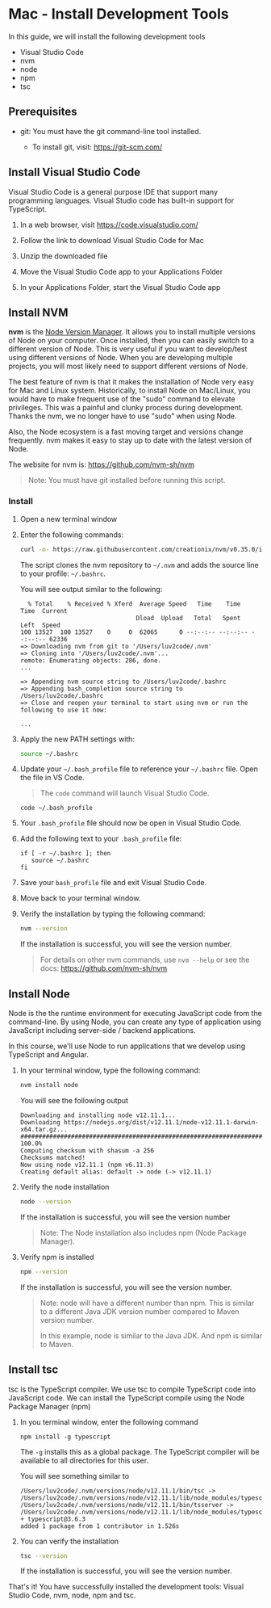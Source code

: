 # Mac - Install Development Tools

In this guide, we will install the following development tools

* Visual Studio Code
* nvm
* node
* npm
* tsc

## Prerequisites
* git: You must have the git command-line tool installed. 

  * To install git, visit: https://git-scm.com/

## Install Visual Studio Code
Visual Studio Code is a general purpose IDE that support many programming languages. Visual Studio code has built-in support for TypeScript.


1. In a web browser, visit https://code.visualstudio.com/

2. Follow the link to download Visual Studio Code for Mac

3. Unzip the downloaded file

4. Move the Visual Studio Code app to your Applications Folder

5. In your Applications Folder, start the Visual Studio Code app


## Install NVM
**nvm** is the [Node Version Manager](https://github.com/nvm-sh/nvm). It allows you to install multiple versions of Node on your computer. Once installed, then you can easily switch to a different version of Node. This is very useful if you want to develop/test using different versions of Node. When you are developing multiple projects, you will most likely need to support different versions of Node. 

The best feature of nvm is that it makes the installation of Node very easy for Mac and Linux system. Historically, to install Node on Mac/Linux, you would have to make frequent use of the "sudo" command to elevate privileges. This was a painful and clunky process during development. Thanks the nvm, we no longer have to use "sudo" when using Node.

Also, the Node ecosystem is a fast moving target and versions change frequently. nvm makes it easy to stay up to date with the latest version of Node. 

The website for nvm is: https://github.com/nvm-sh/nvm

> Note: You must have git installed before running this script.

### Install
1. Open a new terminal window

2. Enter the following commands:

    ```bash
    curl -o- https://raw.githubusercontent.com/creationix/nvm/v0.35.0/install.sh | bash
    ```

   The script clones the nvm repository to `~/.nvm` and adds the source line to your profile: `~/.bashrc`.

   You will see output similar to the following:

    ```
      % Total    % Received % Xferd  Average Speed   Time    Time     Time  Current
                                    Dload  Upload   Total   Spent    Left  Speed
    100 13527  100 13527    0     0  62065      0 --:--:-- --:--:-- --:--:-- 62336
    => Downloading nvm from git to '/Users/luv2code/.nvm'
    => Cloning into '/Users/luv2code/.nvm'...
    remote: Enumerating objects: 286, done.
    ...

    => Appending nvm source string to /Users/luv2code/.bashrc
    => Appending bash_completion source string to /Users/luv2code/.bashrc
    => Close and reopen your terminal to start using nvm or run the following to use it now:

    ...
    ```

3. Apply the new PATH settings with:

    ```bash
    source ~/.bashrc
    ```

4. Update your `~/.bash_profile` file to reference your `~/.bashrc` file. Open the file in VS Code. 

    > The `code` command will launch Visual Studio Code.

    ```
    code ~/.bash_profile
    ```

5. Your `.bash_profile` file should now be open in Visual Studio Code.

5. Add the following text to your `.bash_profile` file:

    ```
    if [ -r ~/.bashrc ]; then
       source ~/.bashrc
    fi
    ```

7. Save your  `bash_profile` file and exit Visual Studio Code.

8. Move back to your terminal window.

9. Verify the installation by typing the following command:

    ```bash
    nvm --version
    ```

   If the installation is successful, you will see the version number.

    > For details on other nvm commands, use `nvm --help` or see the docs: https://github.com/nvm-sh/nvm


## Install Node
Node is the the runtime environment for executing JavaScript code from the command-line. By using Node, you can create any type of application using JavaScript including server-side / backend applications.

In this course, we'll use Node to run applications that we develop using TypeScript and Angular.

1. In your terminal window, type the following command:

    ```bash
    nvm install node
    ```

   You will see the following output

    ```
    Downloading and installing node v12.11.1...
    Downloading https://nodejs.org/dist/v12.11.1/node-v12.11.1-darwin-x64.tar.gz...
    ######################################################################## 100.0%
    Computing checksum with shasum -a 256
    Checksums matched!
    Now using node v12.11.1 (npm v6.11.3)
    Creating default alias: default -> node (-> v12.11.1)
    ```

2. Verify the node installation

    ```bash
    node --version
    ```

   If the installation is successful, you will see the version number

   > Note: The Node installation also includes npm (Node Package Manager).

3. Verify npm is installed

    ```bash
    npm --version
    ```

   If the installation is successful, you will see the version number. 

   > Note: node will have a different number than npm. This is similar to a different Java JDK version number compared to Maven version number.
   >
   > In this example, node is similar to the Java JDK.  And npm is similar to Maven.

## Install tsc
tsc is the TypeScript compiler. We use tsc to compile TypeScript code into JavaScript code. We can install the TypeScript compile using the Node Package Manager (npm)

1. In you terminal window, enter the following command

    ```
    npm install -g typescript
    ```

   The `-g` installs this as a global package. The TypeScript compiler will be available to all directories for this user.

   You will see something similar to

    ```
    /Users/luv2code/.nvm/versions/node/v12.11.1/bin/tsc -> /Users/luv2code/.nvm/versions/node/v12.11.1/lib/node_modules/typescript/bin/tsc
    /Users/luv2code/.nvm/versions/node/v12.11.1/bin/tsserver -> /Users/luv2code/.nvm/versions/node/v12.11.1/lib/node_modules/typescript/bin/tsserver
    + typescript@3.6.3
    added 1 package from 1 contributor in 1.526s
    ```

2. You can verify the installation

    ```bash
    tsc --version
    ```

   If the installation is successful, you will see the version number.

That's it! You have successfully installed the development tools: Visual Studio Code, nvm, node, npm and tsc.

